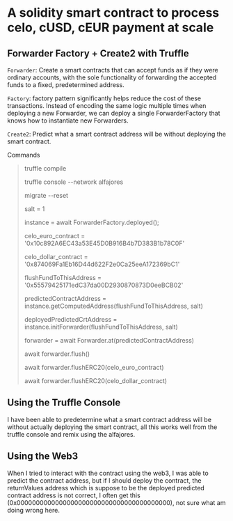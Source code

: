 # A solidity smart contract to process celo, cUSD, cEUR payment at scale

## Forwarder Factory + Create2 with Truffle

`Forwarder`: Create a smart contracts that can accept funds as if they 
were ordinary accounts, with the sole functionality of forwarding the 
accepted funds to a fixed, predetermined address.

`Factory`: factory pattern significantly helps reduce the cost of these 
transactions. Instead of encoding the same logic multiple times when deploying 
a new Forwarder, we can deploy a single ForwarderFactory that knows how to 
instantiate new Forwarders.

`Create2`: Predict what a smart contract address will be without deploying 
the smart contract.


Commands
> truffle compile
> 
> truffle console --network alfajores
> 
> migrate --reset
> 
> salt = 1
> 
> instance = await ForwarderFactory.deployed();
>
> celo_euro_contract = '0x10c892A6EC43a53E45D0B916B4b7D383B1b78C0F'
> 
> celo_dollar_contract = '0x874069Fa1Eb16D44d622F2e0Ca25eeA172369bC1'
> 
> flushFundToThisAddress = '0x55579425171edC37da00D2930870873D0eeBCB02'
> 
> predictedContractAddress = instance.getComputedAddress(flushFundToThisAddress, salt)
> 
> deployedPredictedCrtAddress = instance.initForwarder(flushFundToThisAddress, salt)
> 
> forwarder = await Forwarder.at(predictedContractAddress)
> 
> await forwarder.flush()
> 
> await forwarder.flushERC20(celo_euro_contract)
> 
> await forwarder.flushERC20(celo_dollar_contract)


Using the Truffle Console
--------------------------
I have been able to predetermine what a smart contract address will be without actually
deploying the smart contract, all this works well from the truffle console and remix using
the alfajores.

Using the Web3
----------------
When I tried to interact with the contract using the web3, I was able to predict the
contract address, but if I should deploy the contract, the returnValues address which is
suppose to be the deployed predicted contract address is not correct, I often get this
(0x0000000000000000000000000000000000000000), not sure what am doing wrong here.